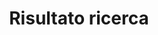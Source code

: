 ---
title: "Risultato ricerca"
description: "this is meta description"
layout: "search"
sitemap:
  priority : 0.1
draft: false
---